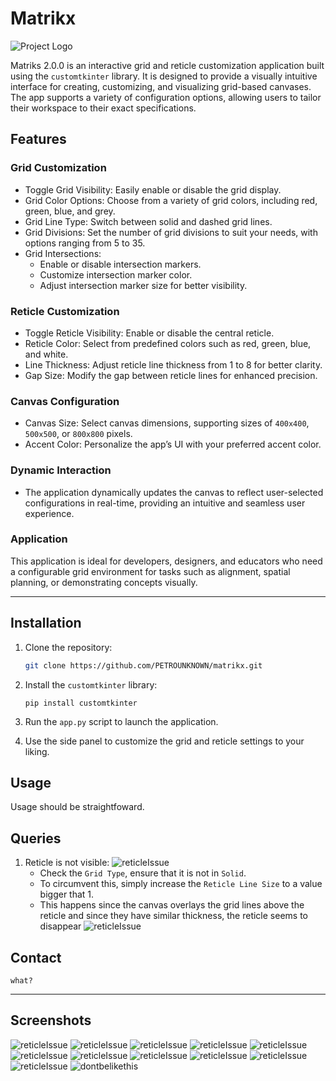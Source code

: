 # Matrikx

![Project Logo](resources/screenshots/logo.png)

Matriks 2.0.0 is an interactive grid and reticle customization application built using the ```customtkinter``` library. It is designed to provide a visually intuitive interface for creating, customizing, and visualizing grid-based canvases. The app supports a variety of configuration options, allowing users to tailor their workspace to their exact specifications.

## Features
### Grid Customization
- Toggle Grid Visibility: Easily enable or disable the grid display.
- Grid Color Options: Choose from a variety of grid colors, including red, green, blue, and grey.
- Grid Line Type: Switch between solid and dashed grid lines.
- Grid Divisions: Set the number of grid divisions to suit your needs, with options ranging from 5 to 35.
- Grid Intersections:
  - Enable or disable intersection markers.
  - Customize intersection marker color.
  - Adjust intersection marker size for better visibility.

### Reticle Customization
- Toggle Reticle Visibility: Enable or disable the central reticle.
- Reticle Color: Select from predefined colors such as red, green, blue, and white.
- Line Thickness: Adjust reticle line thickness from 1 to 8 for better clarity.
- Gap Size: Modify the gap between reticle lines for enhanced precision.

### Canvas Configuration
- Canvas Size: Select canvas dimensions, supporting sizes of ``400x400``, ``500x500``, or ``800x800`` pixels.
- Accent Color: Personalize the app’s UI with your preferred accent color.

### Dynamic Interaction
- The application dynamically updates the canvas to reflect user-selected configurations in real-time, providing an intuitive and seamless user experience.

### **Application**
This application is ideal for developers, designers, and educators who need a configurable grid environment for tasks such as alignment, spatial planning, or demonstrating concepts visually.

---
## Installation

1. Clone the repository:
   ```bash
   git clone https://github.com/PETROUNKNOWN/matrikx.git
   ```
2. Install the `customtkinter` library:
   
   ```
   pip install customtkinter
   ```
3. Run the `app.py` script to launch the application.
4. Use the side panel to customize the grid and reticle settings to your liking.

## Usage
Usage should be straightfoward.

## Queries
1. Reticle is not visible:
   ![reticleIssue](resources/screenshots/appGridTypeError.png)
   - Check the `Grid Type`, ensure that it is not in `Solid`.
   - To circumvent this, simply increase the `Reticle Line Size` to a value bigger that 1.
   - This happens since the canvas overlays the grid lines above the reticle and since they have similar thickness, the reticle seems to disappear
     ![reticleIssue](resources/screenshots/appGridTypeErrorSolved.png)

## Contact
   ```
   what?
   ```
---
## Screenshots
![reticleIssue](resources/screenshots/app.png)
![reticleIssue](resources/screenshots/appAccentRed.png)
![reticleIssue](resources/screenshots/appFinal.png)
![reticleIssue](resources/screenshots/appGridDivisions5.png)
![reticleIssue](resources/screenshots/appGridDivisions35.png)
![reticleIssue](resources/screenshots/appGridIntersection.png)
![reticleIssue](resources/screenshots/appGridIntersectionSize.png)
![reticleIssue](resources/screenshots/appReticleGap.png)
![reticleIssue](resources/screenshots/appSize500.png)
![reticleIssue](resources/screenshots/reticleThickness.png)
![reticleIssue](resources/screenshots/whiteTheme.png)
![dontbelikethis](resources/screenshots/appMaxOut.png)
